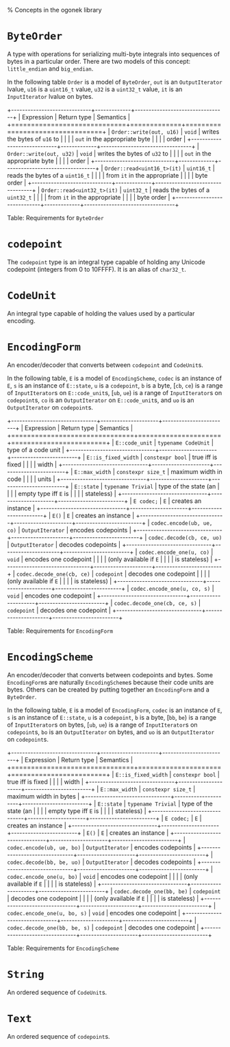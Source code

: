 % Concepts in the ogonek library

# `ByteOrder`

A type with operations for serializing multi-byte integrals into sequences of
bytes in a particular order. There are two models of this concept:
`little_endian` and `big_endian`.

In the following table `Order` is a model of `ByteOrder`, `out` is an
`OutputIterator` lvalue, `u16` is a `uint16_t` value, `u32` is a `uint32_t`
value, `it` is an `InputIterator` lvalue on bytes.

+-----------------------------+-------------+---------------------------------+
| Expression                  | Return type | Semantics                       |
+=============================+=============+=================================+
| `Order::write(out, u16)`    | `void`      | writes the bytes of `u16` to    |
|                             |             | `out` in the appropriate byte   |
|                             |             | order                           |
+-----------------------------+-------------+---------------------------------+
| `Order::write(out, u32)`    | `void`      | writes the bytes of `u32` to    |
|                             |             | `out` in the appropriate byte   |
|                             |             | order                           |
+-----------------------------+-------------+---------------------------------+
| `Order::read<uint16_t>(it)` | `uint16_t`  | reads the bytes of a `uint16_t` |
|                             |             | from `it` in the appropriate    |
|                             |             | byte order                      |
+-----------------------------+-------------+---------------------------------+
| `Order::read<uint32_t>(it)` | `uint32_t`  | reads the bytes of a `uint32_t` |
|                             |             | from `it` in the appropriate    |
|                             |             | byte order                      |
+-----------------------------+-------------+---------------------------------+

Table: Requirements for `ByteOrder`

# `codepoint`

The `codepoint` type is an integral type capable of holding any Unicode
codepoint (integers from 0 to 10FFFF). It is an alias of `char32_t`.

# `CodeUnit`

An integral type capable of holding the values used by a particular encoding.

# `EncodingForm`

An encoder/decoder that converts between `codepoint` and `CodeUnit`s.

In the following table, `E` is a model of `EncodingScheme`, `codec` is an
instance of `E`, `s` is an instance of `E::state`, `u` is a `codepoint`, `b` is
a byte, [`cb`, `ce`) is a range of `InputIterator`s on `E::code_unit`s, [`ub`,
`ue`) is a range of `InputIterator`s on `codepoint`s, `co` is an `OutputIterator`
on `E::code_unit`s, and `uo` is an `OutputIterator` on `codepoint`s.

+-------------------------------+---------------------+------------------------+
| Expression                    | Return type         | Semantics              |
+===============================+=====================+========================+
| `E::code_unit`                | `typename CodeUnit` | type of a code unit    |
+-------------------------------+---------------------+------------------------+
| `E::is_fixed_width`           | `constexpr bool`    | true iff is fixed      |
|                               |                     | width                  |
+-------------------------------+---------------------+------------------------+
| `E::max_width`                | `constexpr size_t`  | maximum width in code  |
|                               |                     | units                  |
+-------------------------------+---------------------+------------------------+
| `E::state`                    | `typename Trivial`  | type of the state (an  |
|                               |                     | empty type iff `E` is  |
|                               |                     | stateless)             |
+-------------------------------+---------------------+------------------------+
| `E codec;`                    | `E`                 | creates an instance    |
+-------------------------------+---------------------+------------------------+
| `E()`                         | `E`                 | creates an instance    |
+-------------------------------+---------------------+------------------------+
| `codec.encode(ub, ue, co)`    | `OutputIterator`    | encodes codepoints     |
+-------------------------------+---------------------+------------------------+
| `codec.decode(cb, ce, uo)`    | `OutputIterator`    | decodes codepoints     |
+-------------------------------+---------------------+------------------------+
| `codec.encode_one(u, co)`     | `void`              | encodes one codepoint  |
|                               |                     | (only available if `E` |
|                               |                     | is stateless)          |
+-------------------------------+---------------------+------------------------+
| `codec.decode_one(cb, ce)`    | `codepoint`         | decodes one codepoint  |
|                               |                     | (only available if `E` |
|                               |                     | is stateless)          |
+-------------------------------+---------------------+------------------------+
| `codec.encode_one(u, co, s)`  | `void`              | encodes one codepoint  |
+-------------------------------+---------------------+------------------------+
| `codec.decode_one(cb, ce, s)` | `codepoint`         | decodes one codepoint  |
+-------------------------------+---------------------+------------------------+

Table: Requirements for `EncodingForm`

# `EncodingScheme`

An encoder/decoder that converts between codepoints and bytes. Some
`EncodingForm`s are naturally `EncodingScheme`s because their code units are
bytes.  Others can be created by putting together an `EncodingForm` and a
`ByteOrder`.

In the following table, `E` is a model of `EncodingForm`, `codec` is an instance
of `E`, `s` is an instance of `E::state`, `u` is a `codepoint`, `b` is a byte,
[`bb`, `be`) is a range of `InputIterator`s on bytes, [`ub`, `ue`) is a range of
`InputIterator`s on `codepoint`s, `bo` is an `OutputIterator` on bytes, and `uo`
is an `OutputIterator` on `codepoint`s.

+-------------------------------+---------------------+------------------------+
| Expression                    | Return type         | Semantics              |
+===============================+=====================+========================+
| `E::is_fixed_width`           | `constexpr bool`    | true iff is fixed      |
|                               |                     | width                  |
+-------------------------------+---------------------+------------------------+
| `E::max_width`                | `constexpr size_t`  | maximum width in bytes |
+-------------------------------+---------------------+------------------------+
| `E::state`                    | `typename Trivial`  | type of the state (an  |
|                               |                     | empty type iff `E` is  |
|                               |                     | stateless)             |
+-------------------------------+---------------------+------------------------+
| `E codec;`                    | `E`                 | creates an instance    |
+-------------------------------+---------------------+------------------------+
| `E()`                         | `E`                 | creates an instance    |
+-------------------------------+---------------------+------------------------+
| `codec.encode(ub, ue, bo)`    | `OutputIterator`    | encodes codepoints     |
+-------------------------------+---------------------+------------------------+
| `codec.decode(bb, be, uo)`    | `OutputIterator`    | decodes codepoints     |
+-------------------------------+---------------------+------------------------+
| `codec.encode_one(u, bo)`     | `void`              | encodes one codepoint  |
|                               |                     | (only available if `E` |
|                               |                     | is stateless)          |
+-------------------------------+---------------------+------------------------+
| `codec.decode_one(bb, be)`    | `codepoint`         | decodes one codepoint  |
|                               |                     | (only available if `E` |
|                               |                     | is stateless)          |
+-------------------------------+---------------------+------------------------+
| `codec.encode_one(u, bo, s)`  | `void`              | encodes one codepoint  |
+-------------------------------+---------------------+------------------------+
| `codec.decode_one(bb, be, s)` | `codepoint`         | decodes one codepoint  |
+-------------------------------+---------------------+------------------------+

Table: Requirements for `EncodingScheme`

# `String`

An ordered sequence of `CodeUnit`s.

# `Text`

An ordered sequence of `codepoint`s.

